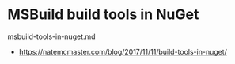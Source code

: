 # MSBuild build tools in NuGet

msbuild-tools-in-nuget.md

*   https://natemcmaster.com/blog/2017/11/11/build-tools-in-nuget/

